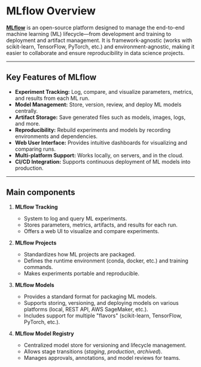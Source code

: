 # MLflow Overview

[**MLflow**](https://mlflow.org/) is an open-source platform designed to manage the end-to-end machine learning (ML) lifecycle—from development and training to deployment and artifact management. It is framework-agnostic (works with scikit-learn, TensorFlow, PyTorch, etc.) and environment-agnostic, making it easier to collaborate and ensure reproducibility in data science projects.

---

## Key Features of MLflow

- **Experiment Tracking:** Log, compare, and visualize parameters, metrics, and results from each ML run.
- **Model Management:** Store, version, review, and deploy ML models centrally.
- **Artifact Storage:** Save generated files such as models, images, logs, and more.
- **Reproducibility:** Rebuild experiments and models by recording environments and dependencies.
- **Web User Interface:** Provides intuitive dashboards for visualizing and comparing runs.
- **Multi-platform Support:** Works locally, on servers, and in the cloud.
- **CI/CD Integration:** Supports continuous deployment of ML models into production.

---

## Main components

1. **MLflow Tracking**
    - System to log and query ML experiments.
    - Stores parameters, metrics, artifacts, and results for each run.
    - Offers a web UI to visualize and compare experiments.

2. **MLflow Projects**
    - Standardizes how ML projects are packaged.
    - Defines the runtime environment (conda, docker, etc.) and training commands.
    - Makes experiments portable and reproducible.

3. **MLflow Models**
    - Provides a standard format for packaging ML models.
    - Supports storing, versioning, and deploying models on various platforms (local, REST API, AWS SageMaker, etc.).
    - Includes support for multiple "flavors" (scikit-learn, TensorFlow, PyTorch, etc.).

4. **MLflow Model Registry**
    - Centralized model store for versioning and lifecycle management.
    - Allows stage transitions (*staging*, *production*, *archived*).
    - Manages approvals, annotations, and model reviews for teams.